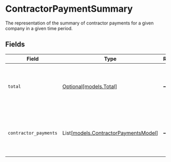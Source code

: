 # ContractorPaymentSummary

The representation of the summary of contractor payments for a given company in a given time period.


## Fields

| Field                                                                                     | Type                                                                                      | Required                                                                                  | Description                                                                               |
| ----------------------------------------------------------------------------------------- | ----------------------------------------------------------------------------------------- | ----------------------------------------------------------------------------------------- | ----------------------------------------------------------------------------------------- |
| `total`                                                                                   | [Optional[models.Total]](../models/total.md)                                              | :heavy_minus_sign:                                                                        | The wage and reimbursement totals for all contractor payments within a given time period. |
| `contractor_payments`                                                                     | List[[models.ContractorPaymentsModel](../models/contractorpaymentsmodel.md)]              | :heavy_minus_sign:                                                                        | The individual contractor payments, within a given time period, grouped by contractor.    |